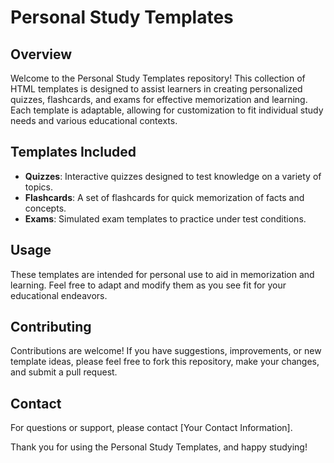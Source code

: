 
# Personal Study Templates

## Overview
Welcome to the Personal Study Templates repository! This collection of HTML templates is designed to assist learners in creating personalized quizzes, flashcards, and exams for effective memorization and learning. Each template is adaptable, allowing for customization to fit individual study needs and various educational contexts.

## Templates Included
- **Quizzes**: Interactive quizzes designed to test knowledge on a variety of topics.
- **Flashcards**: A set of flashcards for quick memorization of facts and concepts.
- **Exams**: Simulated exam templates to practice under test conditions.

## Usage
These templates are intended for personal use to aid in memorization and learning. Feel free to adapt and modify them as you see fit for your educational endeavors.

## Contributing
Contributions are welcome! If you have suggestions, improvements, or new template ideas, please feel free to fork this repository, make your changes, and submit a pull request.

## Contact
For questions or support, please contact [Your Contact Information].

Thank you for using the Personal Study Templates, and happy studying!